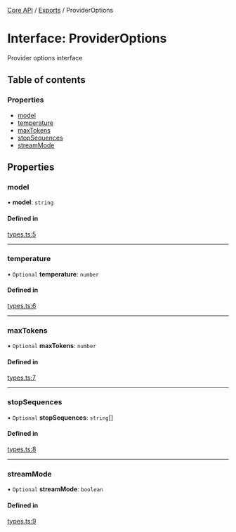 <!-- 
 ⚠️  AUTO-GENERATED FILE - DO NOT EDIT MANUALLY
 This file is automatically generated by scripts/docs-generator.js
 To make changes, edit the source TypeScript files or update the generator script
-->

[Core API](../../) / [Exports](../modules) / ProviderOptions

# Interface: ProviderOptions

Provider options interface

## Table of contents

### Properties

- [model](ProviderOptions#model)
- [temperature](ProviderOptions#temperature)
- [maxTokens](ProviderOptions#maxtokens)
- [stopSequences](ProviderOptions#stopsequences)
- [streamMode](ProviderOptions#streammode)

## Properties

### model

• **model**: `string`

#### Defined in

[types.ts:5](https://github.com/woojubb/robota/blob/a30a05a48bffaad2a16dd1a2033d90e93b7392cf/packages/core/src/types.ts#L5)

___

### temperature

• `Optional` **temperature**: `number`

#### Defined in

[types.ts:6](https://github.com/woojubb/robota/blob/a30a05a48bffaad2a16dd1a2033d90e93b7392cf/packages/core/src/types.ts#L6)

___

### maxTokens

• `Optional` **maxTokens**: `number`

#### Defined in

[types.ts:7](https://github.com/woojubb/robota/blob/a30a05a48bffaad2a16dd1a2033d90e93b7392cf/packages/core/src/types.ts#L7)

___

### stopSequences

• `Optional` **stopSequences**: `string`[]

#### Defined in

[types.ts:8](https://github.com/woojubb/robota/blob/a30a05a48bffaad2a16dd1a2033d90e93b7392cf/packages/core/src/types.ts#L8)

___

### streamMode

• `Optional` **streamMode**: `boolean`

#### Defined in

[types.ts:9](https://github.com/woojubb/robota/blob/a30a05a48bffaad2a16dd1a2033d90e93b7392cf/packages/core/src/types.ts#L9)
